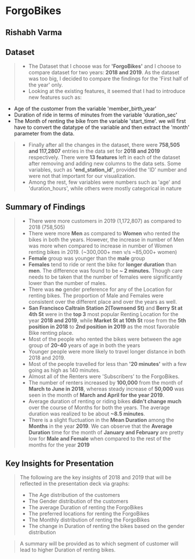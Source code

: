 # ForgoBikes
## Rishabh Varma


## Dataset

> * The Dataset that I choose was for **'ForgoBikes'** and I choose to compare dataset for two years: **2018 and 2019**. As the dataset was too big, I decided to compare the findings for the 'First half of the year' only.
> * Looking at the existing features, it seemed that I had to introduce new features such as:
* Age of the customer from the variable 'member_birth_year'
* Duration of ride in terms of minutes from the variable 'duration_sec'
* The Month of renting the bike from the variable 'start_time'. we will first have to convert the datatype of the variable and then extract the 'month' parameter from the data.
> * Finally after all the changes in the dataset, there were **758,505 and 117,2807** entries in the data set for **2018 and 2019** respectively. There were **13 features** left in each of the dataset after removing and adding new columns to the data sets. Some variables, such as **'end_station_id'**, provided the 'ID' number and were not that important for our visualization.
> * Among the rest, few variables were numbers such as 'age' and 'duration_hours', while others were mostly categorical in nature


## Summary of Findings

> * There were more customers in 2019 (1,172,807) as compared to 2018 (758,505)
> * There were more **Men** as compared to **Women** who rented the bikes in both the years. However, the increase in number of Men was more when compared to increase in number of Women renting bikes in 2019. (~300,000+ men v/s ~85,000+ women)
> * **Female** group was younger than the **male** group
> * **Females** tend to ride or rent the bike for **longer duration** than **men**. The difference was found to be **~ 2 minutes.** Though care needs to be taken that the number of females were significantly lower than the number of males.
> * There was **no** gender preference for any of the Location for renting bikes. The proportion of Male and Females were consistent over the different place and over the years as well.
> * **San Francisco Caltrain Station 2(Townsend St)** and **Berry St at 4th St** were in the **top 3** most popular Renting Location for the year **2018 and 2019**, while **Market St at 10th St** rose from the **5th position in 2018** to **2nd position in 2019** as the most favorable Bike renting place.
> * Most of the people who rented the bikes were between the age group of **20-40** years of age in both the years
> * Younger people were more likely to travel longer distance in both 2018 and 2019.
> * Most of the people travelled for less than **'20 minutes'** with a few going as high as 140 minutes.
> * Almost all of the Renters were 'Subscribers' to the ForgoBikes.
> * The number of renters increased by **100,000** from the month of **March to June in 2018**, whereas steady increase of **50,000** was seen in the month of **March and April for the year 2019**.
> * Average duration of renting or riding bikes **didn't change much** over the course of Months for both the years. The average duration was realized to be about **~8.5 minutes**.
> * There is a slight fluctuation in the **Mean Duration** among the **Months** in the year **2019**. We can observe that the **Average Duration** time for the month of **January and February** are pretty low for **Male and Female** when compared to the rest of the months for the year **2019**




## Key Insights for Presentation

> The following are the key insights of 2018 and 2019 that will be reflected in the presentation deck via graphs:
> * The Age distribution of the customers
> * The Gender distribution of the customers
> * The average Duration of renting the ForgoBikes
> * The preferred locations for renting the ForgoBikes
> * The Monthly distribution of renting the ForgoBikes
> * The change in Duration of renting the bikes based on the gender distribution

> A summary will be provided as to which segment of customer will lead to higher Duration of renting bikes.
